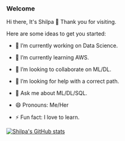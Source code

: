 ### Welcome 
Hi there, It's Shilpa 👋
Thank you for visiting.


Here are some ideas to get you started:

- 🔭 I’m currently working on Data Science.
- 🌱 I’m currently learning AWS.
- 👯 I’m looking to collaborate on ML/DL.
- 🤔 I’m looking for help with a correct path.
- 💬 Ask me about ML/DL/SQL.

- 😄 Pronouns: Me/Her
- ⚡ Fun fact: I love to learn.






[![Shilpa's GitHub stats](https://github-readme-stats.vercel.app/api?username=shi-star)](https://github.com/shi-star/github-readme-stats)

